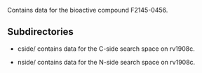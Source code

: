 Contains data for the bioactive compound F2145-0456.

## Subdirectories

- cside/ contains data for the C-side search space on rv1908c.

- nside/ contains data for the N-side search space on rv1908c.

